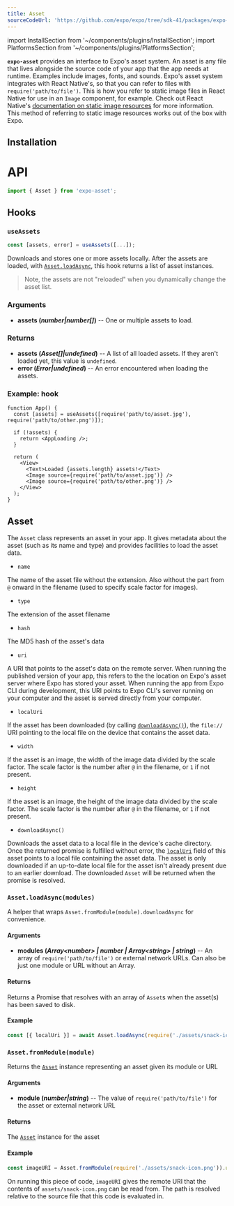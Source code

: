 ```yaml
---
title: Asset
sourceCodeUrl: 'https://github.com/expo/expo/tree/sdk-41/packages/expo-asset'
---
```


import InstallSection from '~/components/plugins/InstallSection';
import PlatformsSection from '~/components/plugins/PlatformsSection';

**`expo-asset`** provides an interface to Expo's asset system. An asset is any file that lives alongside the source code of your app that the app needs at runtime. Examples include images, fonts, and sounds. Expo's asset system integrates with React Native's, so that you can refer to files with `require('path/to/file')`. This is how you refer to static image files in React Native for use in an `Image` component, for example. Check out React Native's [documentation on static image resources](https://reactnative.dev/docs/images.html#static-image-resources) for more information. This method of referring to static image resources works out of the box with Expo.

<PlatformsSection android emulator ios simulator web />

## Installation

<InstallSection packageName="expo-asset" />

# API

```js
import { Asset } from 'expo-asset';
```

## Hooks

### `useAssets`

```ts
const [assets, error] = useAssets([...]);
```

Downloads and stores one or more assets locally. After the assets are loaded, with [`Asset.loadAsync`](#assetloadasyncmodules), this hook returns a list of asset instances.

> Note, the assets are not "reloaded" when you dynamically change the asset list.

### Arguments

- **assets (_number|number[]_)** -- One or multiple assets to load.

### Returns

- **assets (_Asset[]|undefined_)** -- A list of all loaded assets. If they aren't loaded yet, this value is `undefined`.
- **error (_Error|undefined_)** -- An error encountered when loading the assets.

### Example: hook

```tsx
function App() {
  const [assets] = useAssets([require('path/to/asset.jpg'), require('path/to/other.png')]);

  if (!assets) {
    return <AppLoading />;
  }

  return (
    <View>
      <Text>Loaded {assets.length} assets!</Text>
      <Image source={require('path/to/asset.jpg')} />
      <Image source={require('path/to/other.png')} />
    </View>
  );
}
```

## Asset

The `Asset` class represents an asset in your app. It gives metadata about the asset (such as its name and type) and provides facilities to load the asset data.

- `name`

The name of the asset file without the extension. Also without the part from `@` onward in the filename (used to specify scale factor for images).

- `type`

The extension of the asset filename

- `hash`

The MD5 hash of the asset's data

- `uri`

A URI that points to the asset's data on the remote server. When running the published version of your app, this refers to the the location on Expo's asset server where Expo has stored your asset. When running the app from Expo CLI during development, this URI points to Expo CLI's server running on your computer and the asset is served directly from your computer.

- `localUri`

If the asset has been downloaded (by calling [`downloadAsync()`](#downloadasync)), the `file://` URI pointing to the local file on the device that contains the asset data.

- `width`

If the asset is an image, the width of the image data divided by the scale factor. The scale factor is the number after `@` in the filename, or `1` if not present.

- `height`

If the asset is an image, the height of the image data divided by the scale factor. The scale factor is the number after `@` in the filename, or `1` if not present.

- `downloadAsync()`

Downloads the asset data to a local file in the device's cache directory. Once the returned promise is fulfilled without error, the [`localUri`](#expoassetlocaluri 'Asset.localUri') field of this asset points to a local file containing the asset data. The asset is only downloaded if an up-to-date local file for the asset isn't already present due to an earlier download. The downloaded `Asset` will be returned when the promise is resolved.

### `Asset.loadAsync(modules)`

A helper that wraps `Asset.fromModule(module).downloadAsync` for convenience.

#### Arguments

- **modules (_Array\<number\> | number | Array\<string\> | string_)** -- An array of `require('path/to/file')` or external network URLs. Can also be just one module or URL without an Array.

#### Returns

Returns a Promise that resolves with an array of `Asset`s when the asset(s) has been saved to disk.

#### Example

```ts
const [{ localUri }] = await Asset.loadAsync(require('./assets/snack-icon.png'));
```

### `Asset.fromModule(module)`

Returns the [`Asset`](#asset) instance representing an asset given its module or URL

#### Arguments

- **module (_number|string_)** -- The value of `require('path/to/file')` for the asset or external network URL

#### Returns

The [`Asset`](#asset) instance for the asset

#### Example

```javascript
const imageURI = Asset.fromModule(require('./assets/snack-icon.png')).uri;
```

On running this piece of code, `imageURI` gives the remote URI that the contents of `assets/snack-icon.png` can be read from. The path is resolved relative to the source file that this code is evaluated in.

#
